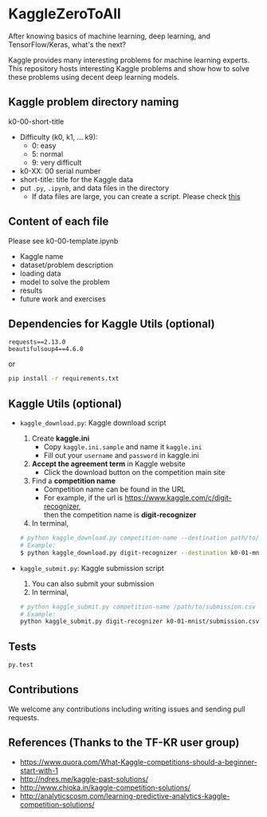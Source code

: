 # KaggleZeroToAll

After knowing basics of machine learning, deep learning, and TensorFlow/Keras, what's the next?

Kaggle provides many interesting problems for machine learning experts. 
This repository hosts interesting Kaggle problems and show how to solve these problems using decent deep learning models.

## Kaggle problem directory naming 
k0-00-short-title

* Difficulty (k0, k1, ... k9): 
    - 0: easy
    - 5: normal
    - 9: very difficult
* k0-XX: 00 serial number
* short-title: title for the Kaggle data
* put `.py`, `.ipynb`, and data files in the directory
    - If data files are large, you can create a script. Please check [this](k0-01-titanic/data_download.sh)

## Content of each file
Please see k0-00-template.ipynb

* Kaggle name
* dataset/problem description
* loading data
* model to solve the problem
* results
* future work and exercises

## Dependencies for Kaggle Utils (optional)
```
requests==2.13.0
beautifulsoup4==4.6.0
```
or 
```bash
pip install -r requirements.txt
```

## Kaggle Utils (optional)
* `kaggle_download.py`: Kaggle download script
    1. Create **kaggle.ini**
        - Copy `kaggle.ini.sample` and name it `kaggle.ini`
        - Fill out your `username` and `password` in kaggle.ini
    2. **Accept the agreement term** in Kaggle website
        - Click the download button on the competition main site
    3. Find a **competition name**
        * Competition name can be found in the URL
        * For example, if the url is https://www.kaggle.com/c/digit-recognizer,  
          then the competition name is **digit-recognizer**
    3. In terminal,
    ```bash
    # python kaggle_download.py competition-name --destination path/to/save/dataset
    # Example:
    $ python kaggle_download.py digit-recognizer --destination k0-01-mnist/input
    ```

* `kaggle_submit.py`: Kaggle submission script
    1. You can also submit your submission
    2. In terminal,
    ```bash 
    # python kaggle_submit.py competition-name /path/to/submission.csv -m "Submission message"
    # Example:
    python kaggle_submit.py digit-recognizer k0-01-mnist/submission.csv -m "First Submission"
    ```

## Tests

```bash
py.test
```

 ## Contributions
 We welcome any contributions including writing issues and sending pull requests.
 
 ## References (Thanks to the TF-KR user group)
 * https://www.quora.com/What-Kaggle-competitions-should-a-beginner-start-with-1
 * http://ndres.me/kaggle-past-solutions/
 * http://www.chioka.in/kaggle-competition-solutions/
 * http://analyticscosm.com/learning-predictive-analytics-kaggle-competition-solutions/
